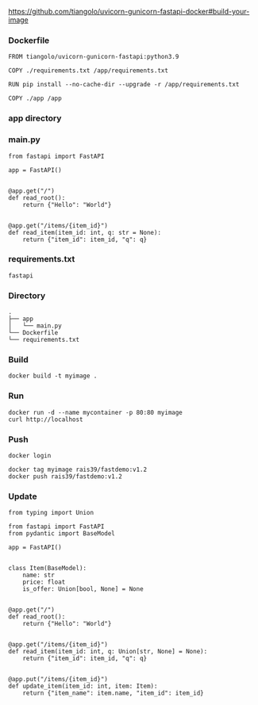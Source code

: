 https://github.com/tiangolo/uvicorn-gunicorn-fastapi-docker#build-your-image

### Dockerfile

```
FROM tiangolo/uvicorn-gunicorn-fastapi:python3.9

COPY ./requirements.txt /app/requirements.txt

RUN pip install --no-cache-dir --upgrade -r /app/requirements.txt

COPY ./app /app
```

### app directory 

### main.py

```
from fastapi import FastAPI

app = FastAPI()


@app.get("/")
def read_root():
    return {"Hello": "World"}


@app.get("/items/{item_id}")
def read_item(item_id: int, q: str = None):
    return {"item_id": item_id, "q": q}
```

### requirements.txt
```
fastapi
```

### Directory
```
.
├── app
│   └── main.py
└── Dockerfile
└── requirements.txt
```

### Build
```
docker build -t myimage .
```
### Run
```
docker run -d --name mycontainer -p 80:80 myimage
curl http://localhost
```
### Push
```
docker login

docker tag myimage rais39/fastdemo:v1.2
docker push rais39/fastdemo:v1.2
```

### Update
```
from typing import Union

from fastapi import FastAPI
from pydantic import BaseModel

app = FastAPI()


class Item(BaseModel):
    name: str
    price: float
    is_offer: Union[bool, None] = None


@app.get("/")
def read_root():
    return {"Hello": "World"}


@app.get("/items/{item_id}")
def read_item(item_id: int, q: Union[str, None] = None):
    return {"item_id": item_id, "q": q}


@app.put("/items/{item_id}")
def update_item(item_id: int, item: Item):
    return {"item_name": item.name, "item_id": item_id}
```